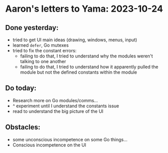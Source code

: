 # Aaron's letters to Yama: 2023-10-24

## Done yesterday:
- tried to get UI main ideas (drawing, windows, menus, input)
- learned `defer`, Go mutexes
- tried to fix the constant errors:
  - failing to do that, I tried to understand why the modules weren't talking to one another
  - failing to do that, I tried to understand how it apparently pulled the module but not the defined constants within the module

## Do today:
- Research more on Go modules/comms... 
- ^ experiment until I understand the constants issue
- read to understand the big picture of the UI

## Obstacles:
- some unconscious incompetence on some Go things...
- Conscious incompetence on the UI 
